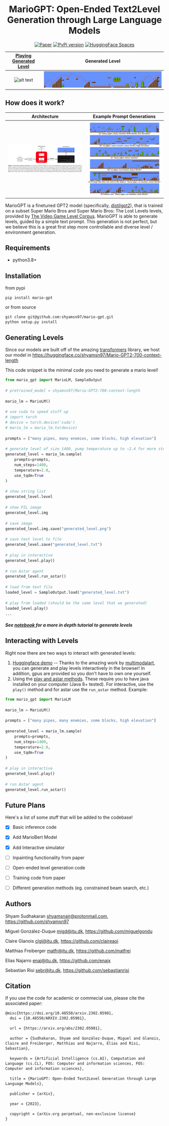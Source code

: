 <div align="center">    

# MarioGPT: Open-Ended Text2Level Generation through Large Language Models
[![Paper](https://img.shields.io/badge/paper-arxiv.2302.05981-B31B1B.svg)](https://arxiv.org/abs/2302.05981) 
[![PyPi version](https://badgen.net/pypi/v/mario-gpt/)](https://pypi.org/project/mario-gpt)
<a href="https://huggingface.co/spaces/multimodalart/mariogpt"><img src="https://img.shields.io/badge/%20HuggingFace%20-Demo-blue.svg" alt="HuggingFace Spaces"></a>

[Playing Generated Level](#interacting-with-levels)            |  Generated Level
:-------------------------:|:-------------------------:
![alt text](static/example_interactive.gif) | ![alt text](static/test_level.png)

</div>


How does it work?
----

Architecture           |  Example Prompt Generations
:-------------------------:|:-------------------------:
![alt text](static/architecture.png) | ![alt text](static/prompt-samples.png)


MarioGPT is a finetuned GPT2 model (specifically, [distilgpt2](https://huggingface.co/distilgpt2)), that is trained on a subset Super Mario Bros and Super Mario Bros: The Lost Levels levels, provided by [The Video Game Level Corpus](https://github.com/TheVGLC/TheVGLC). MarioGPT is able to generate levels, guided by a simple text prompt. This generation is not perfect, but we believe this is a great first step more controllable and diverse level / environment generation.


Requirements
----
- python3.8+

Installation
---------------
from pypi
```
pip install mario-gpt
```

or from source
```
git clone git@github.com:shyamsn97/mario-gpt.git
python setup.py install
```


Generating Levels
-------------

Since our models are built off of the amazing [transformers](https://github.com/huggingface/transformers) library, we host our model in https://huggingface.co/shyamsn97/Mario-GPT2-700-context-length

This code snippet is the minimal code you need to generate a mario level!

```python
from mario_gpt import MarioLM, SampleOutput

# pretrained_model = shyamsn97/Mario-GPT2-700-context-length

mario_lm = MarioLM()

# use cuda to speed stuff up
# import torch
# device = torch.device('cuda')
# mario_lm = mario_lm.to(device)

prompts = ["many pipes, many enemies, some blocks, high elevation"]

# generate level of size 1400, pump temperature up to ~2.4 for more stochastic but playable levels
generated_level = mario_lm.sample(
    prompts=prompts,
    num_steps=1400,
    temperature=2.0,
    use_tqdm=True
)

# show string list
generated_level.level

# show PIL image
generated_level.img

# save image
generated_level.img.save("generated_level.png")

# save text level to file
generated_level.save("generated_level.txt")

# play in interactive
generated_level.play()

# run Astar agent
generated_level.run_astar()

# load from text file
loaded_level = SampleOutput.load("generated_level.txt")

# play from loaded (should be the same level that we generated)
loaded_level.play()
...
```

##### See [notebook](notebooks/Sampling.ipynb) for a more in depth tutorial to generate levels

Interacting with Levels
-------------

Right now there are two ways to interact with generated levels:

1) [Huggingface demo](https://huggingface.co/spaces/multimodalart/mariogpt) -- Thanks to the amazing work by [multimodalart](https://github.com/multimodalart), you can generate and play levels interactively in the browser! In addition, gpus are provided so you don't have to own one yourself.
2) Using the [play and astar methods](mario_gpt/simulator/simulator.py). These require you to have java installed on your computer (Java 8+ tested). For interactive, use the `play()` method and for astar use the `run_astar` method. Example:

```python
from mario_gpt import MarioLM

mario_lm = MarioLM()

prompts = ["many pipes, many enemies, some blocks, high elevation"]

generated_level = mario_lm.sample(
    prompts=prompts,
    num_steps=1400,
    temperature=2.0,
    use_tqdm=True
)

# play in interactive
generated_level.play()

# run Astar agent
generated_level.run_astar()
```




## Future Plans
Here's a list of some stuff that will be added to the codebase!

- [x] Basic inference code
- [x] Add MarioBert Model
- [x] Add Interactive simulator
- [ ] Inpainting functionality from paper
- [ ] Open-ended level generation code
- [ ] Training code from paper
- [ ] Different generation methods (eg. constrained beam search, etc.)


Authors
-------
Shyam Sudhakaran <shyamsnair@protonmail.com>, <https://github.com/shyamsn97>

Miguel González-Duque <migd@itu.dk>, <https://github.com/miguelgondu>

Claire Glanois <clgl@itu.dk>, <https://github.com/claireaoi>

Matthias Freiberger <matfr@itu.dk>, <https://github.com/matfrei>

Elias Najarro <enaj@itu.dk>, <https://github.com/enajx>
 
Sebastian Risi <sebr@itu.dk>, <https://github.com/sebastianrisi>

Citation
------
If you use the code for academic or commecial use, please cite the associated paper:
```
@misc{https://doi.org/10.48550/arxiv.2302.05981,
  doi = {10.48550/ARXIV.2302.05981},
  
  url = {https://arxiv.org/abs/2302.05981},
  
  author = {Sudhakaran, Shyam and González-Duque, Miguel and Glanois, Claire and Freiberger, Matthias and Najarro, Elias and Risi, Sebastian},
  
  keywords = {Artificial Intelligence (cs.AI), Computation and Language (cs.CL), FOS: Computer and information sciences, FOS: Computer and information sciences},
  
  title = {MarioGPT: Open-Ended Text2Level Generation through Large Language Models},
  
  publisher = {arXiv},
  
  year = {2023},
  
  copyright = {arXiv.org perpetual, non-exclusive license}
}

```
